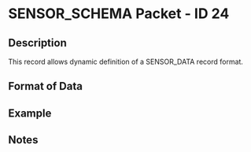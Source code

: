 # SENSOR_SCHEMA Packet - ID 24 #

## Description ##
This record allows dynamic definition of a SENSOR_DATA record format.

## Format of Data ##

## Example ##

## Notes ##